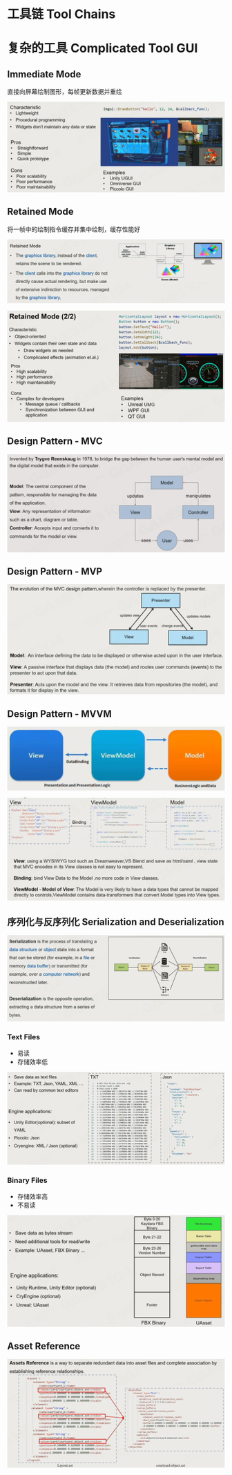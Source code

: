 # 工具链 Tool Chains

# 复杂的工具 Complicated Tool GUI

## Immediate Mode

直接向屏幕绘制图形，每帧更新数据并重绘

![](attachments/Pasted%20image%2020220709233417.png)

## Retained Mode

将一帧中的绘制指令缓存并集中绘制，缓存性能好

![](attachments/Pasted%20image%2020220709233516.png)

![](attachments/Pasted%20image%2020220709233612.png)

## Design Pattern - MVC

![](attachments/Pasted%20image%2020220709233646.png)

## Design Pattern - MVP

![](attachments/Pasted%20image%2020220709233852.png)

## Design Pattern - MVVM

![](attachments/Pasted%20image%2020220709233926.png)

![](attachments/Pasted%20image%2020220709233957.png)

## 序列化与反序列化 Serialization and Deserialization

![](attachments/Pasted%20image%2020220709234317.png)

### Text Files

- 易读
- 存储效率低

![](attachments/Pasted%20image%2020220709234844.png)

### Binary Files

- 存储效率高
- 不易读

![](attachments/Pasted%20image%2020220709234909.png)

## Asset Reference

![](attachments/Pasted%20image%2020220709235115.png)
